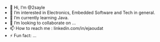- 👋 Hi, I’m @2sayle
- 👀 I’m interested in Electronics, Embedded Software and Tech in general.
- 🌱 I’m currently learning Java.
- 💞️ I’m looking to collaborate on ...
- 📫 How to reach me : linkedin.com/in/ejaoudat
- ⚡ Fun fact: ...

<!---
2sayle/2sayle is a ✨ special ✨ repository because its `README.md` (this file) appears on your GitHub profile.
You can click the Preview link to take a look at your changes.
--->
